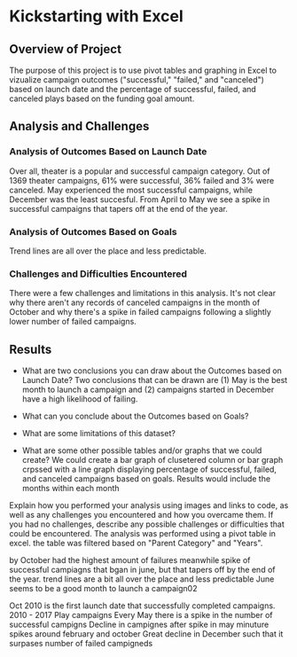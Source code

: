 # Kickstarting with Excel

## Overview of Project
The purpose of this project is to use pivot tables and graphing in Excel to vizualize campaign outcomes ("successful," "failed," and "canceled") based on launch date and the percentage of successful, failed, and canceled plays based on the funding goal amount.


## Analysis and Challenges
### Analysis of Outcomes Based on Launch Date
Over all, theater is a popular and successful campaign category. Out of 1369 theater campaigns, 61% were successful, 36% failed and 3% were canceled. May experienced the most successful campaigns, while December was the least succesful. From April to May we see a spike in successful campaigns that tapers off at the end of the year. 

### Analysis of Outcomes Based on Goals
Trend lines are all over the place and less predictable.

### Challenges and Difficulties Encountered
There were a few challenges and limitations in this analysis. It's not clear why there aren't any records of canceled campaigns in the month of October and why there's a spike in failed campaigns following a slightly lower number of failed campaigns. 

## Results

- What are two conclusions you can draw about the Outcomes based on Launch Date?
Two conclusions that can be drawn are (1) May is the best month to launch a campaign and (2) campaigns started in December have a high likelihood of failing.

- What can you conclude about the Outcomes based on Goals?

- What are some limitations of this dataset?

- What are some other possible tables and/or graphs that we could create?
We could create a bar graph of clusetered column or bar graph crpssed with a line graph displaying percentage of successful, failed, and canceled campaigns based on goals. Results would include the months within each month

Explain how you performed your analysis using images and links to code, as well as any challenges you encountered and how you overcame them. If you had no challenges, describe any possible challenges or difficulties that could be encountered.
The analysis was performed using a pivot table in excel. the table was filtered based on "Parent Category" and "Years".


by October had the highest amount of failures meanwhile 
spike of successful campiagns that bgan in june, but that tapers off by the end of the year.
trend lines are a bit all over the place and less predictable
June seems to be a good month to launch a campaign02

Oct 2010 is the first launch date that successfully completed campaigns. 
2010 - 2017 Play campaigns
Every May there is a spike in the number of successful campigns 
Decline in campignes after spike in may
minuture spikes around february and october
Great decline in December such that it surpases number of failed campigneds 

